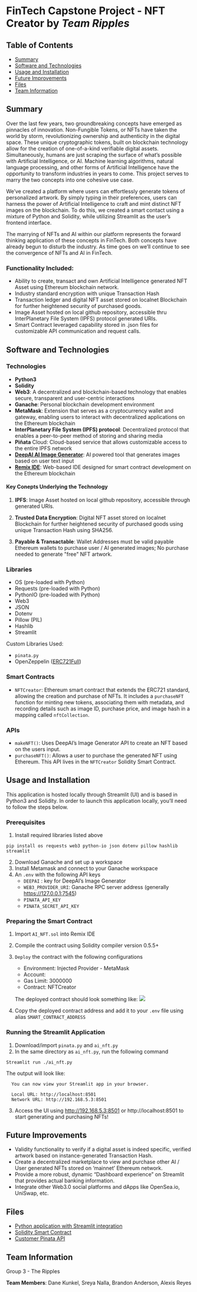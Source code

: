 # FinTech Capstone Project - NFT Creator by *Team Ripples*

## Table of Contents
* [Summary](#summary)
* [Software and Technologies](#software-and-technologies-used)
* [Usage and Installation](#usage-and-installation)
* [Future Improvements](future-improvements)
* [Files](#files)
* [Team Information](#team-information)

## Summary

Over the last few years, two groundbreaking concepts have emerged as pinnacles of innovation. Non-Fungible Tokens, or NFTs have taken the world by storm, revolutionizing ownership and authenticity in the digital space. These unique cryptographic tokens, built on blockchain technology allow for the creation of one-of-a-kind verifiable digital assets. Simultaneously, humans are just scraping the surface of what’s possible with Artificial Intelligence, or AI. Machine learning algorithms, natural language processing, and other forms of Artificial Intelligence have the opportunity to transform industries in years to come. This project serves to marry the two concepts into one cohesive use case. 

We’ve created a platform where users can effortlessly generate tokens of personalized artwork. By simply typing in their preferences, users can harness the power of Artificial Intelligence to craft and mint distinct NFT images on the blockchain. To do this, we created a  smart contact using a mixture of Python and Solidity, while utilizing Streamlit as the user’s frontend interface. 
 
The marrying of NFTs and AI within our platform represents the forward thinking application of these concepts in FinTech. Both concepts have already begun to disturb the industry. As time goes on we’ll continue to see the convergence of NFTs and AI in FinTech. 

### Functionality Included:
- Ability to create, transact and own Artificial Intelligence generated NFT Asset using Ethereum blockchain network.
- Industry standard encryption with unique Transaction Hash
- Transaction ledger and digital NFT asset stored on localnet Blockchain for further heightened security of purchased goods.
- Image Asset hosted on local github repository, accessible thru InterPlanetary File System (IPFS) protocol generated URIs.
- Smart Contract leveraged capability stored in .json files for customizable API communication and request calls.


## Software and Technologies

### Technologies
- **Python3**
- **Solidity**
- **Web3**: A decentralized and blockchain-based technology that enables secure, transparent and user-centric interactions
- **Ganache**: Personal blockchain development environment
- **MetaMask**: Extension that serves as a cryptocurrency wallet and gateway, enabling users to interact with decentralized applications on the Ethereum blockchain
- **InterPlanetary File System (IPFS) protocol**: Decentralized protocol that enables a peer-to-peer method of storing and sharing media
- **Piñata** Cloud: Cloud-based service that allows customizable access to the entire IPFS network
- **[DeepAI AI Image Generator](https://deepai.org/machine-learning-model/text2img)**: AI powered tool that generates images based on user text input
- **[Remix IDE](https://remix.ethereum.org)**: Web-based IDE designed for smart contract development on the Ethereum blockchain

#### Key Conepts Underlying the Technology 
1. **IPFS**: Image Asset hosted on local github repository, accessible through generated URIs.

2. **Trusted Data Encryption**: Digital NFT asset stored on localnet Blockchain for further heightened security of purchased goods using unique Transaction Hash using SHA256.

3. **Payable & Transactable**: Wallet Addresses must be valid payable Ethereum wallets to purchase user / AI generated images; No purchase needed to generate "free" NFT artwork.


### Libraries
- OS (pre-loaded with Python)
- Requests (pre-loaded with Python)
- PythonIO (pre-loaded with Python)
- Web3
- JSON
- Dotenv
- Pillow (PIL)
- Hashlib
- Streamlit

Custom Libraries Used:
- `pinata.py`
- OpenZeppelin ([ERC721Full]((https://github.com/OpenZeppelin/openzeppelin-contracts/blob/release-v2.5.0/contracts/token/ERC721/ERC721Full.sol)))

### Smart Contracts

- `NFTCreator`: Ethereum smart contract that extends the ERC721 standard, allowing the creation and purchase of NFTs. It includes a `purchaseNFT` function for minting new tokens, associating them with metadata, and recording details such as image ID, purchase price, and image hash in a mapping called `nftCollection`.

### APIs
- `makeNFT()`: Uses DeepAI’s Image Generator API to create an NFT based on the users input.
- `purchaseNFT()`: Allows a user to purchase the generated NFT using Ethereum. This API lives in the `NFTCreator` Solidity Smart Contract.

## Usage and Installation

This application is hosted locally through Streamlit (UI) and is based in Python3 and Solidity. In order to launch this application locally, you’ll need to follow the steps below.

### Prerequisites

1. Install required libraries listed above

```
pip install os requests web3 python-io json dotenv pillow hashlib streamlit
```

2. Download Ganache and set up a workspace 
3. Install Metamask and connect to your Ganache workspace
4. An `.env` with the following API keys
    - `DEEPAI` : key for DeepAI’s Image Generator
    - `WEB3_PROVIDER_URI`: Ganache RPC server address (generally https://127.0.0.1:7545)
    - `PINATA_API_KEY`
    - `PINATA_SECRET_API_KEY`

### Preparing the Smart Contract
1. Import `AI_NFT.sol` into Remix IDE
2. Compile the contract using Solidity compiler version 0.5.5+
3. `Deploy` the contract with the following configurations
    - Environment: Injected Provider - MetaMask
    - Account: <Ganache account connected to MetaMask>
    - Gas Limit: 3000000
    - Contract: NFTCreator
	  
    The deployed contract should look something like: 
    ![](./Resources/sample_deployed_contract.png)

4. Copy the deployed contract address and add it to your `.env` file using alias `SMART_CONTRACT_ADDRESS`

### Running the Streamlit Application

1. Download/import `pinata.py` and `ai_nft.py` 
2. In the same directory as `ai_nft.py`, run the following command
  ```
  Streamlit run ./ai_nft.py
  ```

  The output will look like:

  ```
    You can now view your Streamlit app in your browser.

    Local URL: http://localhost:8501
    Network URL: http://192.168.5.3:8501
  ```

3. Access the UI using http://192.168.5.3:8501 or http://localhost:8501 to start generating and purchasing NFTs!


## Future Improvements

- Validity functionality to verify if a digital asset is indeed specific, verified artwork based on instance-generated Transaction Hash.
- Create a decentralized marketplace to view and purchase other AI / User generated NFTs stored on ‘mainnet’ Ethereum network.
- Provide a more robust, dynamic “Dashboard experience” on Streamlit that provides actual banking information.
- Integrate other Web3.0 social platforms and dApps like OpenSea.io, UniSwap, etc.
  

## Files
* [Python application with Streamlit integration](./project_files/ai_nft.py)
* [Solidity Smart Contract](./project_files/AI_NFT.sol)
* [Customer Pinata API](./project_files/pinata.py)

## Team Information
Group 3 - The Ripples

**Team Members**: Dane Kunkel, Sreya Nalla, Brandon Anderson, Alexis Reyes
